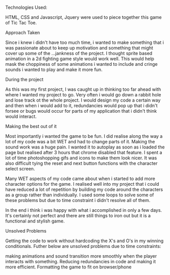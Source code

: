 Technologies Used:

HTML, CSS and Javascript, Jquery were used to piece together this game of Tic Tac Toe.

Approach Taken

Since i knew i didn't have too much time, i wanted to make something that i was passionate about to keep up motivation and something that might cover up some of the ...jankness of the project. I thought sprite based animation in a 2d fighting game style would work well. This would help mask the choppiness of some animations i wanted to include and cringe sounds i wanted to play and make it more fun.

During the project

As this was my first project, I was caught up in thinking too far ahead with where I wanted my project to go. Very often i would go down a rabbit hole and lose track ot the whole project. I would design my code a certain way and then when i would add to it, redundancies would pop up that i didn't forsee or bugs would occur for parts of my application that i didn't think would interact.

Making the best out of it

Most importantly i wanted the game to be fun. I did realise along the way a lot of my code was a bit WET and had to change parts of it. Making the sound work was a huge pain. I wanted it to autoplay as soon as i loaded the page but realised after 3 hours that chrome disabled that feature. I spent a lot of time photoshopping gifs and icons to make them look nicer. It was also difficult tying the reset and next button functions with the character select screen.

Many WET aspects of my code came about when i started to add more character options for the game. I realised well into my project that i could have reduced a lot of repetition by building my code around the characters as a group rather than individually. I used some loops to solve some of these problems but due to time constraint i didn't resolve all of them.

In the end i think i was happy with what i accomplished in only a few days. It's certainly not perfect and there are still things to iron out but it is a functional and stylish game.

Unsolved Problems

Getting the code to work without hardcoding the X's and O's in my winning conditionals.
Futher below are unsolved problems due to time constraints:

making animations and sound transition more smoothly when the player interacts with something.
Reducing redundancies in code and making it more efficient.
Formatting the game to fit on browser/phone